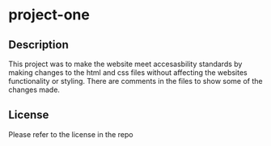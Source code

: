 # project-one
## Description 
This project was to make the website meet accesasbility standards by making changes to the html and css files without affecting the websites functionality or styling. There are comments in the files to show some of the changes made.
## License
Please refer to the license in the repo
